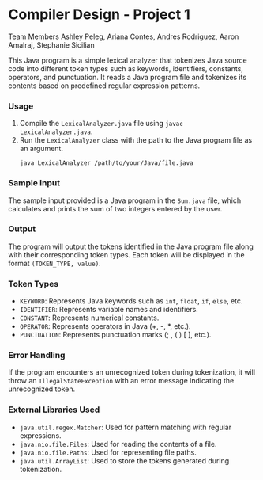 # Compiler Design - Project 1 

Team Members
Ashley Peleg, Ariana Contes, Andres Rodriguez, Aaron Amalraj, Stephanie Sicilian


This Java program is a simple lexical analyzer that tokenizes Java source code into different token types such as keywords, identifiers, constants, operators, and punctuation. It reads a Java program file and tokenizes its contents based on predefined regular expression patterns.

### Usage

1. Compile the `LexicalAnalyzer.java` file using `javac LexicalAnalyzer.java`.
2. Run the `LexicalAnalyzer` class with the path to the Java program file as an argument.
    ```
    java LexicalAnalyzer /path/to/your/Java/file.java
    ```

### Sample Input

The sample input provided is a Java program in the `Sum.java` file, which calculates and prints the sum of two integers entered by the user.

### Output

The program will output the tokens identified in the Java program file along with their corresponding token types. Each token will be displayed in the format `(TOKEN_TYPE, value)`.

### Token Types

- `KEYWORD`: Represents Java keywords such as `int`, `float`, `if`, `else`, etc.
- `IDENTIFIER`: Represents variable names and identifiers.
- `CONSTANT`: Represents numerical constants.
- `OPERATOR`: Represents operators in Java (+, -, *, etc.).
- `PUNCTUATION`: Represents punctuation marks (; , ( ) [ ], etc.).

### Error Handling

If the program encounters an unrecognized token during tokenization, it will throw an `IllegalStateException` with an error message indicating the unrecognized token.

### External Libraries Used

- `java.util.regex.Matcher`: Used for pattern matching with regular expressions.
- `java.nio.file.Files`: Used for reading the contents of a file.
- `java.nio.file.Paths`: Used for representing file paths.
- `java.util.ArrayList`: Used to store the tokens generated during tokenization.



